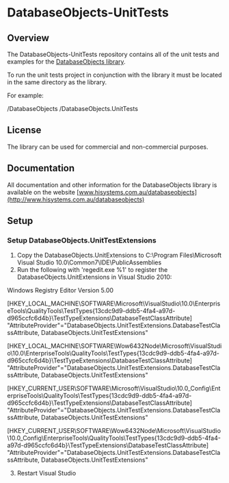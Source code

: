 ﻿DatabaseObjects-UnitTests
=========================

Overview
--------
The DatabaseObjects-UnitTests repository contains all of the unit tests and examples for the [DatabaseObjects library](https://github.com/hisystems/DatabaseObjects).

To run the unit tests project in conjunction with the library it must be located in the same directory as the library.

For example:

/DatabaseObjects
/DatabaseObjects.UnitTests

License
-------
The library can be used for commercial and non-commercial purposes.

Documentation
-------------
All documentation and other information for the DatabaseObjects library is available on the website [www.hisystems.com.au/databaseobjects](http://www.hisystems.com.au/databaseobjects)

Setup
-----

### Setup DatabaseObjects.UnitTestExtensions

1. Copy the DatabaseObjects.UnitExtensions to C:\Program Files\Microsoft Visual Studio 10.0\Common7\IDE\PublicAssemblies
2. Run the following with 'regedit.exe %1' to register the DatabaseObjects.UnitExtensions in Visual Studio 2010: 

Windows Registry Editor Version 5.00

[HKEY_LOCAL_MACHINE\SOFTWARE\Microsoft\VisualStudio\10.0\EnterpriseTools\QualityTools\TestTypes\{13cdc9d9-ddb5-4fa4-a97d-d965ccfc6d4b}\TestTypeExtensions\DatabaseTestClassAttribute]
"AttributeProvider"="DatabaseObjects.UnitTestExtensions.DatabaseTestClassAttribute, DatabaseObjects.UnitTestExtensions"

[HKEY_LOCAL_MACHINE\SOFTWARE\Wow6432Node\Microsoft\VisualStudio\10.0\EnterpriseTools\QualityTools\TestTypes\{13cdc9d9-ddb5-4fa4-a97d-d965ccfc6d4b}\TestTypeExtensions\DatabaseTestClassAttribute]
"AttributeProvider"="DatabaseObjects.UnitTestExtensions.DatabaseTestClassAttribute, DatabaseObjects.UnitTestExtensions"

[HKEY_CURRENT_USER\SOFTWARE\Microsoft\VisualStudio\10.0_Config\EnterpriseTools\QualityTools\TestTypes\{13cdc9d9-ddb5-4fa4-a97d-d965ccfc6d4b}\TestTypeExtensions\DatabaseTestClassAttribute]
"AttributeProvider"="DatabaseObjects.UnitTestExtensions.DatabaseTestClassAttribute, DatabaseObjects.UnitTestExtensions"

[HKEY_CURRENT_USER\SOFTWARE\Wow6432Node\Microsoft\VisualStudio\10.0_Config\EnterpriseTools\QualityTools\TestTypes\{13cdc9d9-ddb5-4fa4-a97d-d965ccfc6d4b}\TestTypeExtensions\DatabaseTestClassAttribute]
"AttributeProvider"="DatabaseObjects.UnitTestExtensions.DatabaseTestClassAttribute, DatabaseObjects.UnitTestExtensions"

3. Restart Visual Studio